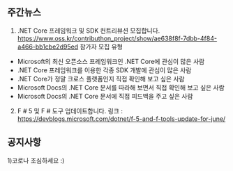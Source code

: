 ## 주간뉴스

1) .NET Core 프레임워크 및 SDK 컨트리뷰션 모집합니다.
https://www.oss.kr/contributhon_project/show/ae638f8f-7dbb-4f84-a466-bb1cbe2d95ed
참가자 모집 유형
- Microsoft의 최신 오픈소스 프레임워크인 .NET Core에 관심이 많은 사람
- .NET Core 프레임워크를 이용한 각종 SDK 개발에 관심이 많은 사람
- .NET Core가 정말 크로스 플랫폼인지 직접 확인해 보고 싶은 사람
- Microsoft Docs의 .NET Core 문서를 따라해 보면서 직접 확인해 보고 싶은 사람
- Microsoft Docs의 .NET Core 문서에 직접 피드백을 주고 싶은 사람

2) F # 5 및 F # 도구 업데이트합니다.
링크 : https://devblogs.microsoft.com/dotnet/f-5-and-f-tools-update-for-june/


## 공지사항
1)코로나 조심하세요 :)
